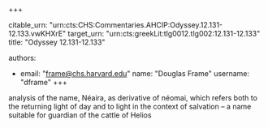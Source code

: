 +++


citable_urn: "urn:cts:CHS:Commentaries.AHCIP:Odyssey.12.131-12.133.vwKHXrE"
target_urn: "urn:cts:greekLit:tlg0012.tlg002:12.131-12.133"
title: "Odyssey 12.131-12.133"

authors:
- email: "frame@chs.harvard.edu"
  name: "Douglas Frame"
  username: "dframe"
+++

<p>analysis of the name, Néaira, as derivative of néomai, which refers both to the returning light of day and to light in the context of salvation – a name suitable for guardian of the cattle of Helios</p>